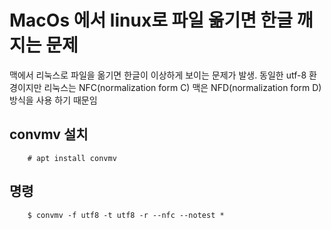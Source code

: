 # MacOs 에서 linux로 파일 옮기면 한글 깨지는 문제
 맥에서 리눅스로 파일을 옮기면 한글이 이상하게 보이는 문제가 발생. 동일한 utf-8 환경이지만 리눅스는 NFC(normalization form C) 맥은 NFD(normalization form D) 방식을 사용 하기 때문임
 
## convmv  설치
```shell
    # apt install convmv
```
## 명령
```shell
    $ convmv -f utf8 -t utf8 -r --nfc --notest *
```
